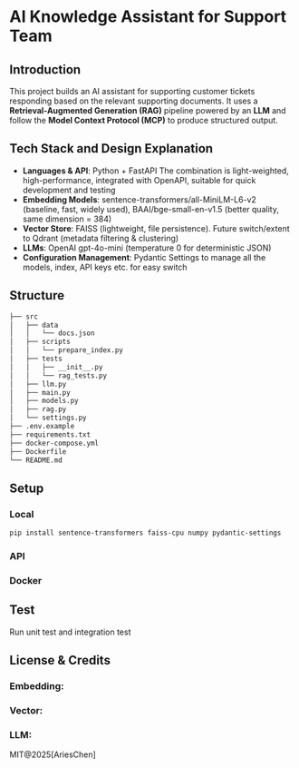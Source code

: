 # AI Knowledge Assistant for Support Team

## Introduction
This project builds an AI assistant for supporting customer tickets responding based on the relevant supporting documents. It uses a **Retrieval-Augmented Generation (RAG)** pipeline powered by an **LLM** and follow the **Model Context Protocol (MCP)** to produce structured output.

## Tech Stack and Design Explanation
- **Languages & API**: Python + FastAPI
The combination is light-weighted, high-performance, integrated with OpenAPI, suitable for quick development and testing
- **Embedding Models**: sentence-transformers/all-MiniLM-L6-v2 (baseline, fast, widely used), BAAI/bge-small-en-v1.5 (better quality, same dimension = 384)
- **Vector Store**: FAISS (lightweight, file persistence). Future switch/extent to Qdrant (metadata filtering & clustering)
- **LLMs**: OpenAI gpt-4o-mini (temperature 0 for deterministic JSON)
- **Configuration Management**: Pydantic Settings to manage all the models, index, API keys etc. for easy switch

## Structure
```bash
├── src
│   ├── data
│   │   └── docs.json
│   ├── scripts
│   │   └── prepare_index.py
│   ├── tests
│   │   ├── __init__.py
│   │   └── rag_tests.py
│   ├── llm.py
│   ├── main.py
│   ├── models.py
│   ├── rag.py
│   └── settings.py
├── .env.example
├── requirements.txt
├── docker-compose.yml
├── Dockerfile
└── README.md
```

## Setup
### Local
```bash
pip install sentence-transformers faiss-cpu numpy pydantic-settings
```
### API 
### Docker

## Test
Run unit test and integration test

## License & Credits
### Embedding:
### Vector:
### LLM:
MIT@2025[AriesChen]